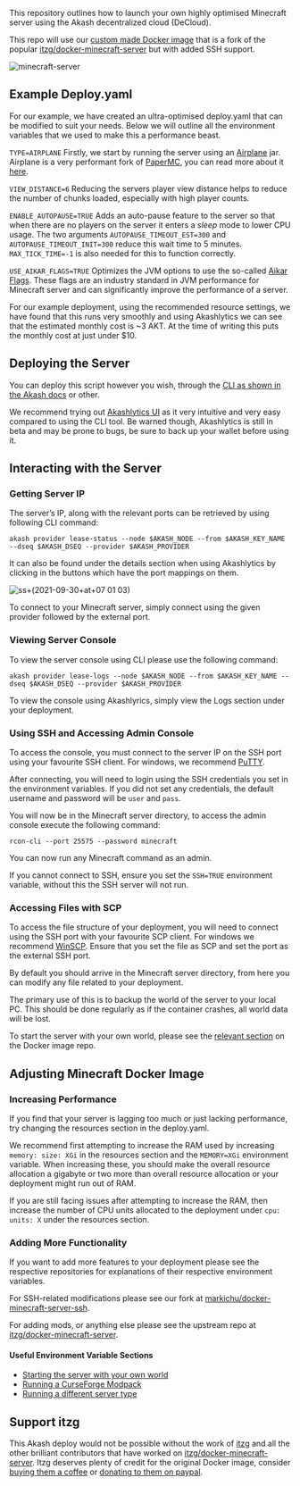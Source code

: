 This repository outlines how to launch your own highly optimised Minecraft server using the Akash decentralized cloud (DeCloud).

This repo will use our [custom made Docker image](https://github.com/Markichu/docker-minecraft-server-ssh) that is a fork of the popular [itzg/docker-minecraft-server](https://github.com/itzg/docker-minecraft-server) but with added SSH support.

![minecraft-server](https://user-images.githubusercontent.com/31204091/135333948-a56c84c2-b462-491f-a5c3-c0c666fe3a14.png)

## Example Deploy.yaml

For our example, we have created an ultra-optimised deploy.yaml that can be modified to suit your needs. Below we will outline all the environment variables that we used to make this a performance beast.

`TYPE=AIRPLANE` Firstly, we start by running the server using an [Airplane](https://airplane.gg/) jar. Airplane is a very performant fork of [PaperMC](https://papermc.io/), you can read more about it [here](https://blog.airplane.gg/about/).

`VIEW_DISTANCE=6` Reducing the servers player view distance helps to reduce the number of chunks loaded, especially with high player counts.

`ENABLE_AUTOPAUSE=TRUE` Adds an auto-pause feature to the server so that when there are no players on the server it enters a _sleep_ mode to lower CPU usage. The two arguments `AUTOPAUSE_TIMEOUT_EST=300` and `AUTOPAUSE_TIMEOUT_INIT=300` reduce this wait time to 5 minutes. `MAX_TICK_TIME=-1` is also needed for this to function correctly.

`USE_AIKAR_FLAGS=TRUE` Optimizes the JVM options to use the so-called [Aikar Flags]( https://aikar.co/2018/07/02/tuning-the-jvm-g1gc-garbage-collector-flags-for-minecraft/). These flags are an industry standard in JVM performance for Minecraft server and can significantly improve the performance of a server.

For our example deployment, using the recommended resource settings, we have found that this runs very smoothly and using Akashlytics we can see that the estimated monthly cost is ~3 AKT. At the time of writing this puts the monthly cost at just under $10.

## Deploying the Server

You can deploy this script however you wish, through the [CLI as shown in the Akash docs]( https://docs.akash.network/cli/deployment) or other. 

We recommend trying out [Akashlytics UI](https://akashlytics.com/deploy) as it very intuitive and very easy compared to using the CLI tool. Be warned though, Akashlytics is still in beta and may be prone to bugs, be sure to back up your wallet before using it.

## Interacting with the Server

### Getting Server IP

The server’s IP, along with the relevant ports can be retrieved by using following CLI command:

    akash provider lease-status --node $AKASH_NODE --from $AKASH_KEY_NAME --dseq $AKASH_DSEQ --provider $AKASH_PROVIDER

It can also be found under the details section when using Akashlytics by clicking in the buttons which have the port mappings on them.

![ss+(2021-09-30+at+07 01 03)](https://user-images.githubusercontent.com/31204091/135351146-7ddce74b-f4ec-48f7-85ce-bc0212f82163.png)

To connect to your Minecraft server, simply connect using the given provider followed by the external port.

### Viewing Server Console

To view the server console using CLI please use the following command:

    akash provider lease-logs --node $AKASH_NODE --from $AKASH_KEY_NAME --dseq $AKASH_DSEQ --provider $AKASH_PROVIDER

To view the console using Akashlyrics, simply view the Logs section under your deployment.

### Using SSH and Accessing Admin Console

To access the console, you must connect to the server IP on the SSH port using your favourite SSH client. For windows, we recommend [PuTTY](https://www.putty.org/).

After connecting, you will need to login using the SSH credentials you set in the environment variables. If you did not set any credentials, the default username and password will be `user` and `pass`.

You will now be in the Minecraft server directory, to access the admin console execute the following command:

    rcon-cli --port 25575 --password minecraft

You can now run any Minecraft command as an admin.

If you cannot connect to SSH, ensure you set the `SSH=TRUE` environment variable, without this the SSH server will not run.
 
### Accessing Files with SCP

To access the file structure of your deployment, you will need to connect using the SSH port with your favourite SCP client. For windows we recommend [WinSCP](https://winscp.net/eng/index.php). Ensure that you set the file as SCP and set the port as the external SSH port.

By default you should arrive in the Minecraft server directory, from here you can modify any file related to your deployment.

The primary use of this is to backup the world of the server to your local PC. This should be done regularly as if the container crashes, all world data will be lost. 

To start the server with your own world, please see the [relevant section](https://github.com/itzg/docker-minecraft-server#downloadable-world) on the Docker image repo.

## Adjusting Minecraft Docker Image

### Increasing Performance ###

If you find that your server is lagging too much or just lacking performance, try changing the resources section in the deploy.yaml.

We recommend first attempting to increase the RAM used by increasing `memory: size: XGi` in the resources section and the `MEMORY=XGi` environment variable. When increasing these, you should make the overall resource allocation a gigabyte or two more than overall resource allocation or your deployment might run out of RAM.

If you are still facing issues after attempting to increase the RAM, then increase the number of CPU units allocated to the deployment under `cpu: units: X` under the resources section.

### Adding More Functionality ###

If you want to add more features to your deployment please see the respective repositories for explanations of their respective environment variables.

For SSH-related modifications please see our fork at [markichu/docker-minecraft-server-ssh]( https://github.com/Markichu/docker-minecraft-server-ssh).

For adding mods, or anything else please see the upstream repo at [itzg/docker-minecraft-server](https://github.com/itzg/docker-minecraft-server).

#### Useful Environment Variable Sections

* [Starting the server with your own world](https://github.com/itzg/docker-minecraft-server#downloadable-world)
* [Running a CurseForge Modpack](https://github.com/itzg/docker-minecraft-server#running-a-server-with-a-curseforge-modpack)
* [Running a different server type](https://github.com/itzg/docker-minecraft-server#server-types)

## Support itzg

This Akash deploy would not be possible without the work of [itzg](https://github.com/itzg) and all the other brilliant contributors that have worked on [itzg/docker-minecraft-server](https://github.com/itzg/docker-minecraft-server). Itzg deserves plenty of credit for the original Docker image, consider [buying them a coffee]( https://www.buymeacoffee.com/itzg) or [donating to them on paypal]( https://paypal.me/itzg).

